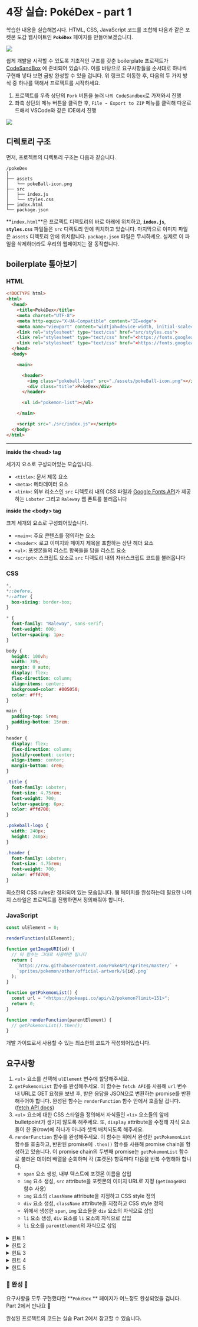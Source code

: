 # 4장 실습: PokéDex - part 1

학습한 내용을 실습해봅시다. HTML, CSS, JavaScript 코드를 조합해 다음과 같은 포켓몬 도감 웹사이트인 **`PokéDex`** 페이지를 만들어보겠습니다.

![](.gitbook/assets/pokedex-demo.jpg)



쉽게 개발을 시작할 수 있도록 기초적인 구조를 갖춘 boilerplate 프로젝트가 [CodeSandBox](https://codesandbox.io/s/starter-pokedex-example-html-css-javascript-leht07) 에 준비되어 있습니다. 이를 바탕으로 요구사항들을 순서대로 하나씩 구현해 넣다 보면 금방 완성할 수 있을 겁니다. 위 링크로 이동한 후, 다음의 두 가지 방식 중 하나를 택해서 프로젝트를 시작하세요.

1. 프로젝트를 우측 상단의 `Fork` 버튼을 눌러 `나의 CodeSandbox`로 가져와서 진행
2. 좌측 상단의 메뉴 버튼을 클릭한 후, `File → Export to ZIP` 메뉴를 클릭해 다운로드해서 VSCode와 같은 IDE에서 진행

![](.gitbook/assets/codesandbox-menu-button.png)

## 디렉토리 구조

먼저, 프로젝트의 디렉토리 구조는 다음과 같습니다.

```
/pokeDex
│
├── assets
│   └── pokeBall-icon.png
├── src
│   ├── index.js
│   └── styles.css
├── index.html
└── package.json
```



**`index.html`**은 프로젝트 디렉토리의 바로 아래에 위치하고, **`index.js`**, **`styles.css`** 파일들은 `src` 디렉토리 안에 위치하고 있습니다. 마지막으로 이미지 파일은 `assets` 디렉토리 안에 위치합니다. `package.json` 파일은 무시하세요. 실제로 이 파일을 삭제하더라도 우리의 웹페이지는 잘 동작합니다.



## boilerplate 톺아보기

### HTML

```html
<!DOCTYPE html>
<html>
  <head>
    <title>PokéDex</title>
    <meta charset="UTF-8">
    <meta http-equiv="X-UA-Compatible" content="IE=edge">
    <meta name="viewport" content="widtjah=device-width, initial-scale=1.0">
    <link rel="stylesheet" type="text/css" href="src/styles.css">
    <link rel="stylesheet" type="text/css" href="<https://fonts.googleapis.com/css?family=Lobster&display=swap>"></link>
    <link rel="stylesheet" type="text/css" href="<https://fonts.googleapis.com/css2?family=Raleway:wght@200;600;800&display=swap>"></link>
  </head>
  <body>

    <main>

      <header>
        <img class="pokeball-logo" src="./assets/pokeBall-icon.png"></img>
        <div class="title">PokéDex</div>
      </header>

      <ul id="pokemon-list"></ul>

    </main>

    <script src="./src/index.js"></script>
  </body>
</html>
```

****

**inside the \<head> tag**

세가지 요소로 구성되어있는 모습입니다.

* `<title>`: 문서 제목 요소
* `<meta>`: 메타데이터 요소
* `<link>`: 외부 리소스인 `src` 디렉토리 내의 CSS 파일과 [Google Fonts API](https://fonts.google.com/)가 제공하는 `Lobster` 그리고 `Raleway` 웹 폰트를 불러옵니다



**inside the \<body> tag**

크게 세개의 요소로 구성되어있습니다.

* `<main>`: 주요 콘텐츠를 정의하는 요소
* `<header>`: 로고 이미지와 페이지 제목을 포함하는 상단 헤더 요소
* `<ul>`: 포켓몬들의 리스트 항목들을 담을 리스트 요소
* `<script>`: 스크립트 요소로 `src` 디렉토리 내의 자바스크립트 코드를 불러옵니다



### CSS

```css
*,
*::before,
*::after {
  box-sizing: border-box;
}

* {
  font-family: "Raleway", sans-serif;
  font-weight: 600;
  letter-spacing: 1px;
}

body {
  height: 100vh;
  width: 70%;
  margin: 0 auto;
  display: flex;
  flex-direction: column;
  align-items: center;
  background-color: #005050;
  color: #fff;
}

main {
  padding-top: 5rem;
  padding-bottom: 15rem;
}

header {
  display: flex;
  flex-direction: column;
  justify-content: center;
  align-items: center;
  margin-bottom: 4rem;
}

.title {
  font-family: Lobster;
  font-size: 4.75rem;
  font-weight: 700;
  letter-spacing: 6px;
  color: #ffd700;
}

.pokeball-logo {
  width: 240px;
  height: 240px;
}

.header {
  font-family: Lobster;
  font-size: 4.75rem;
  font-weight: 700;
  color: #ffd700;
}
```



최소한의 CSS rules만 정의되어 있는 모습입니다. 웹 페이지를 완성하는데 필요한 나머지 스타일은 프로젝트를 진행하면서 정의해줘야 합니다.



### JavaScript

```javascript
const ulElement = 0;

renderFunction(ulElement);

function getImageURI(id) {
  // 이 함수는 그대로 사용하면 됩니다
  return (
    `https://raw.githubusercontent.com/PokeAPI/sprites/master/` +
    `sprites/pokemon/other/official-artwork/${id}.png`
  );
}

function getPokemonList() {
  const url = "<https://pokeapi.co/api/v2/pokemon?limit=151>";
  return 0;
}

function renderFunction(parentElement) {
  // getPokemonList().then();
}
```



개발 가이드로서 사용할 수 있는 최소한의 코드가 작성되어있습니다.



## 요구사항

1. `<ul>` 요소를 선택해 `ulElement` 변수에 할당해주세요.
2. `getPokemonList` 함수를 완성해주세요. 이 함수는 `fetch API`를 사용해 `url` 변수 내 URL로 GET 요청을 보낸 후, 받은 응답을 JSON으로 변환하는 promise를 반환해주어야 합니다. 완성된 함수는 `renderFunction` 함수 안에서 호출될 겁니다. ([fetch API docs](https://developer.mozilla.org/en-US/docs/Web/API/Fetch\_API/Using\_Fetch))
3. `<ul>` 요소에 대한 CSS 스타일을 정의해서 자식들인 `<li>` 요소들의 앞에 bulletpoint가 생기지 않도록 해주세요. 또, `display` attribute을 수정해 자식 요소들이 한 줄(row)에 하나가 아니라 셋씩 배치되도록 해주세요.
4. `renderFunction` 함수를 완성해주세요. 이 함수는 위에서 완성한 `getPokemonList` 함수를 호출하고, 반환된 promise에 `.then()` 함수를 사용해 promise chain을 형성하고 있습니다. 이 promise chain의 두번째 promise는 `getPokemonList` 함수로 불러온 데이터 배열을 순회하며 각 (포켓몬) 항목마다 다음을 반복 수행해야 합니다.
   * `span` 요소 생성, 내부 텍스트에 포켓몬 이름을 삽입
   * `img` 요소 생성, `src` attribute을 포켓몬의 이미지 URL로 지정 (`getImageURI` 함수 사용)
   * `img` 요소의 `className` attribute을 지정하고 CSS style 정의
   * `div` 요소 생성, `className` attribute을 지정하고 CSS style 정의
   * 위에서 생성한 `span`, `img` 요소들을 `div` 요소의 자식으로 삽입
   * `li` 요소 생성, `div` 요소를 `li` 요소의 자식으로 삽입
   * `li` 요소를 `parentElement`의 자식으로 삽입



<details>

<summary>힌트 1</summary>

[MDN - Using Promises](https://developer.mozilla.org/en-US/docs/Web/JavaScript/Guide/Using\_promises)

</details>

<details>

<summary>힌트 2</summary>

`list-style-type: none`

</details>

<details>

<summary>힌트 3</summary>

`display: flex` ([docs](https://developer.mozilla.org/en-US/docs/Web/CSS/flex)) / `display: grid` ([docs](https://developer.mozilla.org/en-US/docs/Web/CSS/grid))

</details>

<details>

<summary>힌트 4</summary>

`document.createElement()`

</details>

<details>

<summary>힌트 5</summary>

`element.appendChild()`

</details>



### 🎉 완성 🎉

요구사항을 모두 구현했다면 **`PokéDex` ** 페이지가 어느정도 완성되었을 겁니다. Part 2에서 만나요 👋

완성된 프로젝트의 코드는 실습 Part 2에서 참고할 수 있습니다.

